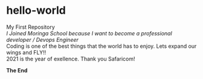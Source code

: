 # hello-world
My First Repository  
*I Joined Moringa School because I want to become a professional developer / Devops Engineer*  
Coding is one of the best things that the world has to enjoy. Lets expand our wings and FLY!!  
2021 is the year of exellence. Thank you Safaricom!  

**The End**

